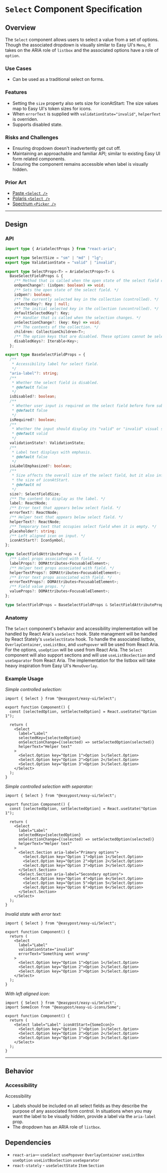 # `Select` Component Specification

## Overview

The `Select` component allows users to select a value from a set of options. Though the associated dropdown is visually similar to Easy UI's `Menu`, it takes on the ARIA role of `listbox` and the associated options have a role of `option`.

### Use Cases

- Can be used as a traditional select on forms.

### Features

- Setting the `size` property also sets size for iconAtStart: The size values map to Easy UI's token sizes for icons.
- When `errorText` is supplied with `validationState="invalid"`, `helperText` is overriden.
- Supports disabled state.

### Risks and Challenges

- Ensuring dropdown doesn't inadvertently get cut off.
- Maintaining an approachable and familiar API; similar to existing Easy UI form related components.
- Ensuring the component remains accessible when label is visually hidden.

### Prior Art

- [Paste `<Select />`](https://paste.twilio.design/components/select)
- [Polaris `<Select />`](https://polaris.shopify.com/components/selection-and-input/select)
- [Spectrum `<Picker />`](https://react-spectrum.adobe.com/react-spectrum/Picker.html)

---

## Design

### API

```ts
import type { AriaSelectProps } from "react-aria";

export type SelectSize = "sm" | "md" | "lg";
export type ValidationState = "valid" | "invalid";

export type SelectProps<T> = AriaSelectProps<T> &
  BaseSelectFieldProps & {
    /** Method that is called when the open state of the select field changes. */
    onOpenChange?: (isOpen: boolean) => void;
    /** Sets the open state of the select field. */
    isOpen?: boolean;
    /** The currently selected key in the collection (controlled). */
    selectedKey?: Key | null;
    /** The initial selected key in the collection (uncontrolled). */
    defaultSelectedKey?: Key;
    /** Handler that is called when the selection changes. */
    onSelectionChange?: (key: Key) => void;
    /** The contents of the collection. */
    children: CollectionChildren<T>;
    /** The option keys that are disabled. These options cannot be selected, focused, or otherwise interacted with. */
    disabledKeys?: Iterable<Key>;
  };

export type BaseSelectFieldProps = {
  /**
   * Accessibility label for select field.
   */
  "aria-label"?: string;
  /**
   * Whether the select field is disabled.
   * @default false
   */
  isDisabled?: boolean;
  /**
   * Whether user input is required on the select field before form submission.
   * @default false
   */
  isRequired?: boolean;
  /**
   * Whether the input should display its "valid" or "invalid" visual styling.
   * @default valid
   */
  validationState?: ValidationState;
  /**
   * Label text displays with emphasis.
   * @default false
   */
  isLabelEmphasized?: boolean;
  /**
   * Size affects the overall size of the select field, but it also influences
   * the size of iconAtStart.
   * @default md
   */
  size?: SelectFieldSize;
  /** The content to display as the label. */
  label: ReactNode;
  /** Error text that appears below select field. */
  errorText?: ReactNode;
  /** Helper text that appears below select field. */
  helperText?: ReactNode;
  /** Temporary text that occupies select field when it is empty. */
  placeholder?: string;
  /** Left aligned icon on input. */
  iconAtStart?: IconSymbol;
};

type SelectFieldAttributeProps = {
  /** Label props associated with field. */
  labelProps?: DOMAttributes<FocusableElement>;
  /** Helper text props associated with field. */
  helperTextProps?: DOMAttributes<FocusableElement>;
  /** Error text props associated with field. */
  errorTextProps?: DOMAttributes<FocusableElement>;
  /** Field value props. */
  valueProps?: DOMAttributes<FocusableElement>;
};

type SelectFieldProps = BaseSelectFieldProps & SelectFieldAttributeProps;
```

### Anatomy

The `Select` component's behavior and accessibility implementation will be handled by React Aria's `useSelect` hook. State managment will be handled by React Stately's `useSelectState` hook. To handle the associated listbox, `OverlayContainer`, `useListBox`, and `usePopover` will be used from React Aria. For the options, `useOption` will be used from React Aria. The `Select` component will also support sections and will use `useListBoxSection` and `useSeparator` from React Aria. The implementation for the listbox will take heavy inspiration from Easy UI's `MenuOverlay`.

### Example Usage

_Simple controlled selection:_

```tsx
import { Select } from "@easypost/easy-ui/Select";

export function Component() {
  const [selectedOption, setSelectedOption] = React.useState("Option 1");

  return (
    <Select
      label="Label"
      selectedKey={selectedOption}
      onSelectionChange={(selected) => setSelectedOption(selected)}
      helperText="Helper text"
    >
      <Select.Option key="Option 1">Option 1</Select.Option>
      <Select.Option key="Option 2">Option 2</Select.Option>
      <Select.Option key="Option 3">Option 3</Select.Option>
    </Select>
  );
}
```

_Simple controlled selection with separator:_

```tsx
import { Select } from "@easypost/easy-ui/Select";

export function Component() {
  const [selectedOption, setSelectedOption] = React.useState("Option 1");

  return (
    <Select
      label="Label"
      selectedKey={selectedOption}
      onSelectionChange={(selected) => setSelectedOption(selected)}
      helperText="Helper text"
    >
      <Select.Section aria-label="Primary options">
        <Select.Option key="Option 1">Option 1</Select.Option>
        <Select.Option key="Option 2">Option 2</Select.Option>
        <Select.Option key="Option 3">Option 3</Select.Option>
      </Select.Section>
      <Select.Section aria-label="Secondary options">
        <Select.Option key="Option 4">Option 4</Select.Option>
        <Select.Option key="Option 5">Option 5</Select.Option>
        <Select.Option key="Option 6">Option 6</Select.Option>
      </Select.Section>
    </Select>
  );
}
```

_Invalid state with error text:_

```tsx
import { Select } from "@easypost/easy-ui/Select";

export function Component() {
  return (
    <Select
      label="Label"
      validationState="invalid"
      errorText="Something went wrong"
    >
      <Select.Option key="Option 1">Option 1</Select.Option>
      <Select.Option key="Option 2">Option 2</Select.Option>
      <Select.Option key="Option 3">Option 3</Select.Option>
    </Select>
  );
}
```

_With left aligned icon:_

```tsx
import { Select } from "@easypost/easy-ui/Select";
import SomeIcon from "@easypost/easy-ui-icons/Some";

export function Component() {
  return (
    <Select label="Label" iconAtStart={SomeIcon}>
      <Select.Option key="Option 1">Option 1</Select.Option>
      <Select.Option key="Option 2">Option 2</Select.Option>
      <Select.Option key="Option 3">Option 3</Select.Option>
    </Select>
  );
}
```

---

## Behavior

### Accessibility

Accessibility

- Labels should be included on all select fields as they describe the purpose of any associated form control. In situations when you may want the label to be visually hidden, provide a label via the `aria-label` prop.
- The dropdown has an ARIA role of `listbox`.

## Dependencies

- `react-aria`— `useSelect` `usePopover` `OverlayContainer` `useListBox` `useOption` `useListBoxSection` `useSeparator`
- `react-stately` - `useSelectState` `Item` `Section`
